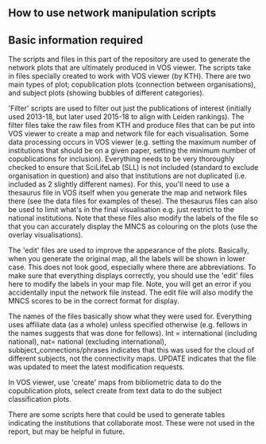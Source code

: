 ## How to use network manipulation scripts

## Basic information required

The scripts and files in this part of the repository are used to generate the network plots that are ultimately produced in VOS viewer. The scripts take in files specially created to work with VOS viewer (by KTH). There are two main types of plot; copublication plots (connection between organisations), and subject plots (showing bubbles of different categories).

'Filter' scripts are used to filter out just the publications of interest (initially used 2013-18, but later used 2015-18 to align with Leiden rankings). The filter files take the raw files from KTH and produce files that can be put into VOS viewer to create a map and network file for each visualisation. Some data processing occurs in VOS viewer (e.g. setting the maximum number of institutions that should be on a given paper, setting the minimum number of copublications for inclusion). Everything needs to be very thoroughly checked to ensure that SciLifeLab (SLL) is not included (standard to exclude organisation in question) and also that institutions are not duplicated (i.e. included as 2 slightly different names). For this, you'll need to use a thesaurus file in VOS itself when you generate the map and network files there (see the data files for examples of these). The thesaurus files can also be used to limit what's in the final visualisation e.g. just restrict to the national institutions. Note that these files also modify the labels of the file so that you can accurately display the MNCS as colouring on the plots (use the overlay visualisations). 

The 'edit' files are used to improve the appearance of the plots. Basically, when you generate the original map, all the labels will be shown in lower case. This does not look good, especially where there are abbreviations. To make sure that everything displays correctly, you should use the 'edit' files here to modify the labels in your map file. Note, you will get an error if you accidentally input the network file instead. The edit file will also modify the MNCS scores to be in the correct format for display.

The names of the files basically show what they were used for. Everything uses affiliate data (as a whole) unless specified otherwise (e.g. fellows in the names suggests that was done for fellows). Int = international (including national), nat= national (excluding international), subbject_connections/phrases indicates that this was used for the cloud of different subjects, not the connectivity maps. UPDATE indicates that the file was updated to meet the latest modification requests.

In VOS viewer, use 'create' maps from bibliometric data to do the copublication plots, select create from text data to do the subject classification plots. 

There are some scripts here that could be used to generate tables indicating the institutions that collaborate most. These were not used in the report, but may be helpful in future.